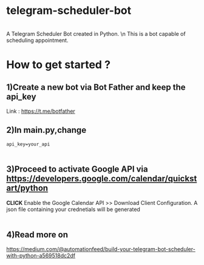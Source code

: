 # telegram-scheduler-bot
</br>
A Telegram Scheduler Bot created in Python.
\n
This is a bot capable of scheduling appointment.



# How to get started ?

## 1)Create a new bot via Bot Father and keep the api_key
Link : <https://t.me/botfather>

## 2)In main.py,change
`api_key=your_api` </br> </br>

## 3)Proceed to activate Google API via <https://developers.google.com/calendar/quickstart/python>
**CLICK** Enable the Google Calendar API >> Download Client Configuration. A json file containing your crednetials will be generated </br></br>

## 4)Read more on
https://medium.com/@automationfeed/build-your-telegram-bot-scheduler-with-python-a569518dc2df





